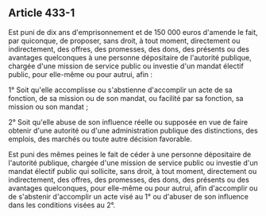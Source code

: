 Article 433-1
----
Est puni de dix ans d'emprisonnement et de 150 000 euros d'amende le fait, par
quiconque, de proposer, sans droit, à tout moment, directement ou indirectement,
des offres, des promesses, des dons, des présents ou des avantages quelconques à
une personne dépositaire de l'autorité publique, chargée d'une mission de
service public ou investie d'un mandat électif public, pour elle-même ou pour
autrui, afin :

1° Soit qu'elle accomplisse ou s'abstienne d'accomplir un acte de sa fonction,
de sa mission ou de son mandat, ou facilité par sa fonction, sa mission ou son
mandat ;

2° Soit qu'elle abuse de son influence réelle ou supposée en vue de faire
obtenir d'une autorité ou d'une administration publique des distinctions, des
emplois, des marchés ou toute autre décision favorable.

Est puni des mêmes peines le fait de céder à une personne dépositaire de
l'autorité publique, chargée d'une mission de service public ou investie d'un
mandat électif public qui sollicite, sans droit, à tout moment, directement ou
indirectement, des offres, des promesses, des dons, des présents ou des
avantages quelconques, pour elle-même ou pour autrui, afin d'accomplir ou de
s'abstenir d'accomplir un acte visé au 1° ou d'abuser de son influence dans les
conditions visées au 2°.

